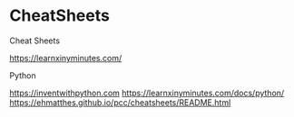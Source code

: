 # CheatSheets
Cheat Sheets



https://learnxinyminutes.com/

Python

https://inventwithpython.com
https://learnxinyminutes.com/docs/python/
https://ehmatthes.github.io/pcc/cheatsheets/README.html


